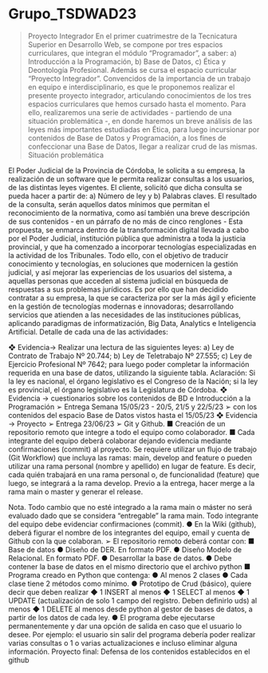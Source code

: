 # Grupo_TSDWAD23

>Proyecto Integrador
En el primer cuatrimestre de la Tecnicatura Superior en Desarrollo Web, se
compone por tres espacios curriculares, que integran el módulo “Programador”, a
saber: a) Introducción a la Programación, b) Base de Datos, c) Ética y Deontología
Profesional. Además se cursa el espacio curricular “Proyecto Integrador”.
Convencidos de la importancia de un trabajo en equipo e interdisciplinario, es
que le proponemos realizar el presente proyecto integrador, articulando conocimientos
de los tres espacios curriculares que hemos cursado hasta el momento. Para ello,
realizaremos una serie de actividades - partiendo de una situación problemática -, en
donde haremos un breve análisis de las leyes más importantes estudiadas en Ética,
para luego incursionar por contenidos de Base de Datos y Programación, a los fines
de confeccionar una Base de Datos, llegar a realizar crud de las mismas.
Situación problemática

El Poder Judicial de la Provincia de Córdoba, le solicita a su empresa, la
realización de un software que le permita realizar consultas a los usuarios, de las
distintas leyes vigentes. El cliente, solicitó que dicha consulta se pueda hacer a partir
de: a) Número de ley y b) Palabras claves. El resultado de la consulta, serán aquellos
datos mínimos que permitan el reconocimiento de la normativa, como así también una
breve descripción de sus contenidos - en un párrafo de no más de cinco renglones -
Esta propuesta, se enmarca dentro de la transformación digital llevada a cabo
por el Poder Judicial, institución pública que administra a toda la justicia provincial, y
que ha comenzado a incorporar tecnologías especializadas en la actividad de los
Tribunales.
Todo ello, con el objetivo de traducir conocimiento y tecnologías, en soluciones
que modernicen la gestión judicial, y así mejorar las experiencias de los usuarios del
sistema, a aquellas personas que acceden al sistema judicial en búsqueda de
respuestas a sus problemas jurídicos.
Es por ello que han decidido contratar a su empresa, la que se caracteriza por
ser la más ágil y eficiente en la gestión de tecnologías modernas e innovadoras;
desarrollando servicios que atienden a las necesidades de las instituciones públicas,
aplicando paradigmas de informatización, Big Data, Analytics e Inteligencia Artificial.
Detalle de cada una de las actividades:

❖ Evidencia→ Realizar una lectura de las siguientes leyes: a) Ley de Contrato de
Trabajo Nº 20.744; b) Ley de Teletrabajo Nº 27.555; c) Ley de Ejercicio
Profesional Nº 7642; para luego poder completar la información requerida en
una base de datos, utilizando la siguiente tabla.
Aclaración: Si la ley es nacional, el órgano legislativo es el Congreso de la
Nación; si la ley es provincial, el órgano legislativo es la Legislatura de
Córdoba.
❖ Evidencia → cuestionarios sobre los contenidos de BD e Introducción a la
Programación
➢ Entrega Semana 15/05/23 - 20/5, 21/5 y 22/5/23
➢ con los contenidos del espacio Base de Datos vistos hasta el 15/05/23
❖ Evidencia → Proyecto
➢ Entrega 23/06/23
➢ Git y Github.
■ Creación de un repositorio remoto que integre a todo el equipo
como colaborador.
■ Cada integrante del equipo deberá colaborar dejando evidencia
mediante confirmaciones (commit) al proyecto. Se requiere
utilizar un flujo de trabajo (Git Workflow) que incluya las ramas:
main, develop and feature o pueden utilizar una rama
personal (nombre y apellido) en lugar de feature. Es decir,
cada quién trabajará en una rama personal o, de funcionalidad
(feature) que luego, se integrará a la rama develop. Previo a la
entrega, hacer merge a la rama main o master y generar el
release.

Nota. Todo cambio que no esté integrado a la rama main o
máster no será evaluado dado que se considera “entregable” la
rama main. Todo integrante del equipo debe evidenciar
confirmaciones (commit).
● En la Wiki (github), deberá figurar el nombre de los integrantes
del equipo, email y cuenta de Github con la que colaboran.
➢ El repositorio remoto deberá contar con:
■ Base de datos
● Diseño de DER. En formato PDF.
● Diseño Modelo de Relacional. En formato PDF.
● Desarrollar la base de datos.
● Debe contener la base de datos en el mismo directorio
que el archivo python
■ Programa creado en Python que contenga:
● Al menos 2 clases
● Cada clase tiene 2 métodos como mínimo.
● Prototipo de Crud (básico), quiere decir que deben
realizar
◆ 1 INSERT al menos
◆ 1 SELECT al menos
◆ 1 UPDATE (actualización de solo 1 campo del
registro. Deben definirlo uds) al menos
◆ 1 DELETE al menos
desde python al gestor de bases de datos, a partir de los
datos de cada ley.
● El programa debe ejecutarse permanentemente y dar
una opción de salida en caso que el usuario lo desee.
Por ejemplo: el usuario sin salir del programa debería
poder realizar varias consultas o 1 o varias
actualizaciones e incluso eliminar alguna información.
Proyecto final: Defensa de los contenidos establecidos en el github
